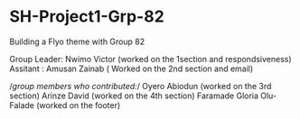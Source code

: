 # SH-Project1-Grp-82
Building a Flyo theme with Group 82

Group Leader: Nwimo Victor (worked on the 1section and respondsiveness)
Assitant : Amusan Zainab ( Worked on the 2nd section and email)


/*group members who contributed:*/
Oyero Abiodun (worked on the 3rd section)
Arinze David (worked on the 4th section)
Faramade Gloria Olu-Falade (worked on the footer)